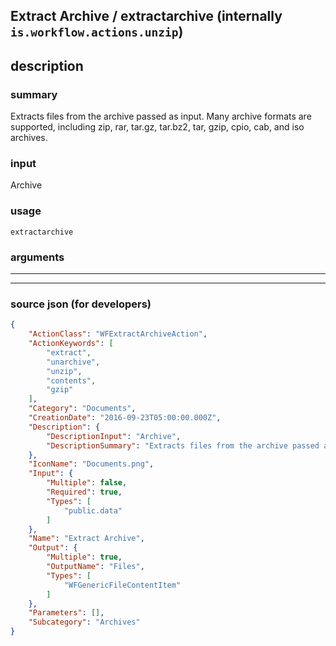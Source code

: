 
## Extract Archive / extractarchive (internally `is.workflow.actions.unzip`)


## description

### summary

Extracts files from the archive passed as input. Many archive formats are supported, including zip, rar, tar.gz, tar.bz2, tar, gzip, cpio, cab, and iso archives.


### input

Archive


### usage
```
extractarchive 
```

### arguments

---



---

### source json (for developers)

```json
{
	"ActionClass": "WFExtractArchiveAction",
	"ActionKeywords": [
		"extract",
		"unarchive",
		"unzip",
		"contents",
		"gzip"
	],
	"Category": "Documents",
	"CreationDate": "2016-09-23T05:00:00.000Z",
	"Description": {
		"DescriptionInput": "Archive",
		"DescriptionSummary": "Extracts files from the archive passed as input. Many archive formats are supported, including zip, rar, tar.gz, tar.bz2, tar, gzip, cpio, cab, and iso archives."
	},
	"IconName": "Documents.png",
	"Input": {
		"Multiple": false,
		"Required": true,
		"Types": [
			"public.data"
		]
	},
	"Name": "Extract Archive",
	"Output": {
		"Multiple": true,
		"OutputName": "Files",
		"Types": [
			"WFGenericFileContentItem"
		]
	},
	"Parameters": [],
	"Subcategory": "Archives"
}
```
